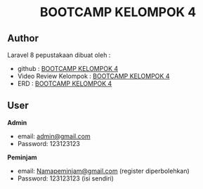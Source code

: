 <h1 align="center">BOOTCAMP KELOMPOK 4</h1>

## Author

Laravel 8 pepustakaan dibuat oleh :

- github : <a href="https://github.com/raviirfansyahabdullah/tugasakhir.git\"> BOOTCAMP KELOMPOK 4 </a>
- Video Review Kelompok : <a href="https://drive.google.com/file/d/1H6EvE28m1D6vNrdtnqE1JD1x87Xt5vzA/view?usp=sharing">  BOOTCAMP KELOMPOK 4 </a>
- ERD : <a href = "https://drive.google.com/file/d/1nwsqfbM0rFRdwImrbfYtIKbrXZsHSIhw/view?usp=share_link"> BOOTCAMP KELOMPOK 4 </a>

## User

**Admin**

- email: admin@gmail.com
- Password: 123123123

**Peminjam**

- email: Namapeminjam@gmail.com (register diperbolehkan)
- Password: 123123123 (isi sendiri)

